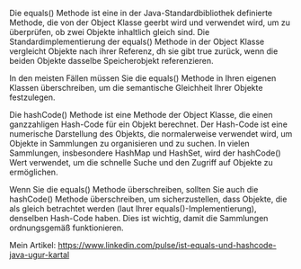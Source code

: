 Die equals() Methode ist eine in der Java-Standardbibliothek definierte Methode, die von der Object Klasse geerbt wird und verwendet wird, um zu überprüfen, ob zwei Objekte inhaltlich gleich sind. Die Standardimplementierung der equals() Methode in der Object Klasse vergleicht Objekte nach ihrer Referenz, dh sie gibt true zurück, wenn die beiden Objekte dasselbe Speicherobjekt referenzieren.

In den meisten Fällen müssen Sie die equals() Methode in Ihren eigenen Klassen überschreiben, um die semantische Gleichheit Ihrer Objekte festzulegen.

Die hashCode() Methode ist eine Methode der Object Klasse, die einen ganzzahligen Hash-Code für ein Objekt berechnet. Der Hash-Code ist eine numerische Darstellung des Objekts, die normalerweise verwendet wird, um Objekte in Sammlungen zu organisieren und zu suchen. In vielen Sammlungen, insbesondere HashMap und HashSet, wird der hashCode() Wert verwendet, um die schnelle Suche und den Zugriff auf Objekte zu ermöglichen.

Wenn Sie die equals() Methode überschreiben, sollten Sie auch die hashCode() Methode überschreiben, um sicherzustellen, dass Objekte, die als gleich betrachtet werden (laut Ihrer equals()-Implementierung), denselben Hash-Code haben. Dies ist wichtig, damit die Sammlungen ordnungsgemäß funktionieren.

Mein Artikel: https://www.linkedin.com/pulse/ist-equals-und-hashcode-java-ugur-kartal
